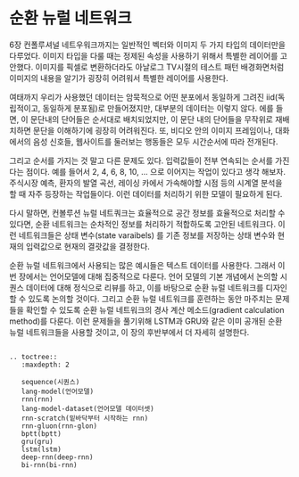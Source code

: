 # 순환 뉴럴 네트워크 

6장 컨폴루셔널 네트우워크까지는 일반적인 벡터와 이미지 두 가지 타입의 데이터만을 다루었다. 이미지 타입을 다룰 때는 정제된 속성을 사용하기 위해서 특별한 레이어를 고안했다. 이미지를 픽셀로 변환하더라도 아날로그 TV시절의 테스트 패턴 배경화면처럼 이미지의 내용을 알기가 굉장히 어려워서 특별한 레이어를 사용한다. 

여태까지 우리가 사용했던 데이터는 암묵적으로 어떤 분포에서 동일하게 그려진 iid(독립적이고, 동일하게 분포됨)로 만들어졌지만, 대부분의 데이터는 이렇지 않다. 에를 들면, 이 문단내의 단어들은 순서대로 배치되었지만, 이 문단 내의 단어들을 무작위로 재배치하면 문단을 이해하기에 굉장히 어려워진다. 또, 비디오 안의 이미지 프레임이나, 대화에서의 음성 신호들, 웹사이트를 둘러보는 행동들은 모두 시간순서에 따라 전개된다. 

그리고 순서를 가지는 것 말고 다른 문제도 있다. 입력값들이 전부 연속되는 순서를 가진다는 점이다. 예를 들어서 2, 4, 6, 8, 10, ... 으로 이어지는 작업이 있다고 생각 해보자. 주식시장 예측, 환자의 발열 곡선, 레이싱 카에서 가속해야할 시점 등의 시계열 분석을 할 때 자주 등장하는 작업들이다. 이런 데이터를 처리하기 위한 모델이 필요하게 된다. 

다시 말하면, 컨볼루션 뉴럴 네트쿼크는 효율적으로 공간 정보를 효율적으로 처리할 수 있다면, 순환 네트워크는 순차적인 정보를 처리하기 적합하도록 고안된 네트워크다. 이런 네트워크들은 상태 변수(state varaibels) 를 기존 정보를 저장하는 상태 변수와 현재의 입력값으로 현재의 결괏값을 결정한다. 

순환 뉴럴 네트워크에서 사용되는 많은 예시들은 텍스트 데이터를 사용한다. 그래서 이번 장에서는 언어모델에 대해 집중적으로 다룬다. 언어 모델의 기본 개념에서 논의할 시퀀스 데이터에 대해 정식으로 리뷰를 하고, 이를 바탕으로 순환 뉴럴 네트워크를 디자인할 수 있도록 논의할 것이다. 그리고 순환 뉴럴 네트워크를 훈련하는 동안 마주치는 문제들을 확인할 수 있도록 순환 뉴럴 네트워크의 경사 계산 메소드(gradient calculation method)를 다룬다. 이런 문제들을 풀기위해 LSTM과 GRU와 같은 이미 공개된 순환 뉴럴 네트워크들을 사용할 것이고, 이 장의 후반부에서 더 자세히 설명한다. 

```eval_rst

.. toctree::
   :maxdepth: 2

   sequence(시퀀스)
   lang-model(언어모델)
   rnn(rnn)
   lang-model-dataset(언어모델 데이터셋)
   rnn-scratch(밑바닥부터 시작하는 rnn)
   rnn-gluon(rnn-glon)
   bptt(bptt)
   gru(gru)
   lstm(lstm)
   deep-rnn(deep-rnn)
   bi-rnn(bi-rnn)
```

